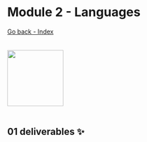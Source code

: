 # Module 2 - Languages

[Go back - Index](../README.md#sub-section) 
<br>  
<br> 
<img align="center" src="https://media0.giphy.com/media/PIjlwugCy49HhyE8O2/giphy.gif?cid=790b7611d79d5c32888e42aaa1a894031be5cd0fcf0cd8e6&rid=giphy.gif" width="128px">
<br>
<br> 

## 01 deliverables ✨
<br>